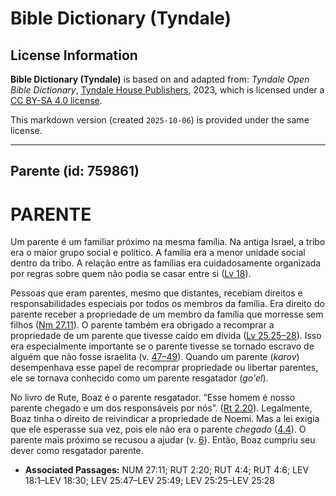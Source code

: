 # Bible Dictionary (Tyndale)

## License Information

**Bible Dictionary (Tyndale)** is based on and adapted from: _Tyndale Open Bible Dictionary_, [Tyndale House Publishers](https://tyndaleopenresources.com/), 2023, which is licensed under a [CC BY-SA 4.0 license](https://creativecommons.org/licenses/by-sa/4.0/legalcode.en).

This markdown version (created `2025-10-06`) is provided under the same license.



--------------------------------

## Parente (id: 759861)

PARENTE
=======

Um parente é um familiar próximo na mesma família. Na antiga Israel, a tribo era o maior grupo social e político. A família era a menor unidade social dentro da tribo. A relação entre as famílias era cuidadosamente organizada por regras sobre quem não podia se casar entre si ([Lv 18](https://ref.ly/Lev18:1-Lev18:30)).

Pessoas que eram parentes, mesmo que distantes, recebiam direitos e responsabilidades especiais por todos os membros da família. Era direito do parente receber a propriedade de um membro da família que morresse sem filhos ([Nm 27\.11](https://ref.ly/Num27:11)). O parente também era obrigado a recomprar a propriedade de um parente que tivesse caído em dívida ([Lv 25\.25–28](https://ref.ly/Lev25:25-Lev25:28)). Isso era especialmente importante se o parente tivesse se tornado escravo de alguém que não fosse israelita (v. [47–49](https://ref.ly/Lev25:47-Lev25:49)). Quando um parente (*karov*) desempenhava esse papel de recomprar propriedade ou libertar parentes, ele se tornava conhecido como um parente resgatador (*go'el*).

No livro de Rute, Boaz é o parente resgatador. “Esse homem é nosso parente chegado e um dos responsáveis por nós”. ([Rt 2\.20](https://ref.ly/Ruth2:20)). Legalmente, Boaz tinha o direito de reivindicar a propriedade de Noemi. Mas a lei exigia que ele esperasse sua vez, pois ele não era o parente *chegado* ([4\.4](https://ref.ly/Ruth4:4)). O parente mais próximo se recusou a ajudar (v. [6](https://ref.ly/Ruth4:6)). Então, Boaz cumpriu seu dever como resgatador parente.

* **Associated Passages:** NUM 27:11; RUT 2:20; RUT 4:4; RUT 4:6; LEV 18:1–LEV 18:30; LEV 25:47–LEV 25:49; LEV 25:25–LEV 25:28

